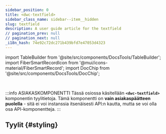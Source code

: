 ```yaml
---
sidebar_position: 0
title: <dwc-textfield>
sidebar_class_name: sidebar--item__hidden
slug: textfield
description: A user guide article for the textfield
// pagination_prev: null
// pagination_next: null
_i18n_hash: 74e92c72dc271b439bfd7e47053d4323
---
```

import TableBuilder from '@site/src/components/DocsTools/TableBuilder';
import FiberSmartRecordIcon from '@mui/icons-material/FiberSmartRecord';
import DocChip from '@site/src/components/DocsTools/DocChip';

<DocChip chip='shadow' />

<br />

:::info ASIAKASKOMPONENTTI
Tässä osiossa käsitellään **`<dwc-textfield>`** komponentin tyylitietoja. Tämä komponentti on **vain asiakaspäätteen puolella** - sitä ei voi instanssia itsenäisesti API:n kautta, mutta se voi olla osa API-komponentteja.
:::

## Tyylit {#styling}

<TableBuilder name="dwc-textfield" clientComponent />
